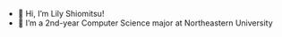 - 👋 Hi, I’m Lily Shiomitsu!
- 🌱 I’m a 2nd-year Computer Science major at Northeastern University

<!---
lilyshiomitsu/lilyshiomitsu is a ✨ special ✨ repository because its `README.md` (this file) appears on your GitHub profile.
You can click the Preview link to take a look at your changes.
--->
